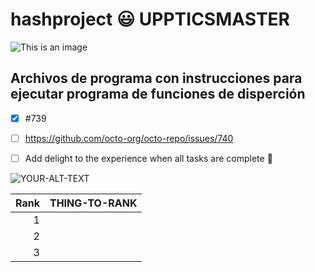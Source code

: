 # hashproject 	:smiley: UPPTICSMASTER
![This is an image](https://myoctocat.com/assets/images/base-octocat.svg)

## Archivos de programa con instrucciones para ejecutar programa de funciones de disperción 
- [x] #739
- [ ] https://github.com/octo-org/octo-repo/issues/740
- [ ] Add delight to the experience when all tasks are complete :tada:


<picture>
 <source media="(prefers-color-scheme: dark)" srcset="https://myoctocat.com/assets/images/base-octocat.svg">
 <source media="(prefers-color-scheme: light)" srcset="https://myoctocat.com/assets/images/base-octocat.svg">
 <img alt="YOUR-ALT-TEXT" src="https://myoctocat.com/assets/images/base-octocat.svg">
</picture>

| Rank | THING-TO-RANK |
|-----:|---------------|
|     1|               |
|     2|               |
|     3|               |
